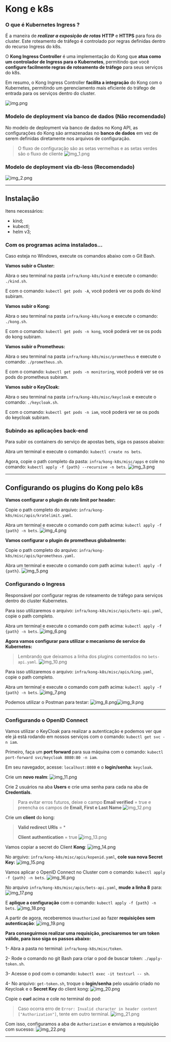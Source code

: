 # Kong e k8s

### O que é Kubernetes Ingress ?

É a maneira de _**realizar a exposição de rotas**_ **HTTP** e **HTTPS** para fora do cluster. Este roteamento de tráfego é controlado
por regras definidas dentro do recurso Ingress do k8s.

O **Kong Ingress Controller** é uma implementação do Kong que **atua como um controlador de Ingress para o Kubernetes**,
permitindo que você **configure facilmente regras de roteamento de tráfego** para seus serviços do k8s.

Em resumo, o Kong Ingress Controller **facilita a integração** do Kong com o Kubernetes, permitindo um gerenciamento mais
eficiente do tráfego de entrada para os serviços dentro do cluster.

![img.png](readme_images/img.png)

### Modelo de deployment via banco de dados (Não recomendado)

No modelo de deployment via banco de dados no Kong API, as configurações do Kong são armazenadas no **banco
de dados** em vez de serem definidas diretamente nos arquivos de configuração.
> O fluxo de configuração são as setas vermelhas e as setas verdes são o fluxo de cliente
![img_1.png](readme_images/img_1.png)

### Modelo de deployment via db-less (Recomendado)
![img_2.png](readme_images/img_2.png)

---

## Instalação

Itens necessários:

- kind;
- kubectl;
- helm v3;

### Com os programas acima instalados...

Caso esteja no Windows, execute os comandos abaixo com o Git Bash.

**Vamos subir o Cluster:**

Abra o seu terminal na pasta `infra/kong-k8s/kind` e execute o comando: `./kind.sh`.

E com o comando: `kubectl get pods -A`, você poderá ver os pods do kind subiram.

**Vamos subir o Kong:**

Abra o seu terminal na pasta `infra/kong-k8s/kong` e execute o comando: `./kong.sh`.

E com o comando: `kubectl get pods -n kong`, você poderá ver se os pods do kong subiram.

**Vamos subir o Prometheus:**

Abra o seu terminal na pasta `infra/kong-k8s/misc/prometheus` e execute o comando: `./prometheus.sh`.

E com o comando: `kubectl get pods -n monitoring`, você poderá ver se os pods do prometheus subiram.

**Vamos subir o KeyCloak:**

Abra o seu terminal na pasta `infra/kong-k8s/misc/keycloak` e execute o comando: `./keycloak.sh`.

E com o comando: `kubectl get pods -n iam`, você poderá ver se os pods do keycloak subiram.

### Subindo as aplicações back-end

Para subir os containers do serviço de apostas bets, siga os passos abaixo:

Abra um terminal e execute o comando: `kubectl create ns bets`.

Agora, copie o path completo da pasta: `infra/kong-k8s/misc/apps` e cole no comando:
`kubectl apply -f {path} --recursive -n bets`.
![img_3.png](readme_images/img_3.png)

---

## Configurando os plugins do Kong pelo k8s

**Vamos configurar o plugin de rate limit por header:**

Copie o path completo do arquivo: `infra/kong-k8s/misc/apis/kratelimit.yaml`.

Abra um terminal  e execute o comando com path acima: `kubectl apply -f {path} -n bets`.
![img_4.png](readme_images/img_4.png)

**Vamos configurar o plugin de prometheus globalmente:**

Copie o path completo do arquivo: `infra/kong-k8s/misc/apis/kprometheus.yaml`.

Abra um terminal e execute o comando com path acima: `kubectl apply -f {path}`.
![img_5.png](readme_images/img_5.png)

### Configurando o Ingress

Responsável por configurar regras de roteamento de tráfego para serviços dentro do cluster Kubernetes.

Para isso utilizaremos o arquivo: `infra/kong-k8s/misc/apis/bets-api.yaml`, copie o path completo.

Abra um terminal e execute o comando com path acima: `kubectl apply -f {path} -n bets`.
![img_6.png](readme_images/img_6.png)

**Agora vamos configurar para utilizar o mecanismo de service do Kubernetes:**

> Lembrando que deixamos a linha dos plugins comentados no `bets-api.yaml`.
> ![img_10.png](readme_images/img_10.png)

Para isso utilizaremos o arquivo: `infra/kong-k8s/misc/apis/king.yaml`, copie o path completo.

Abra um terminal e execute o comando com path acima: `kubectl apply -f {path} -n bets`.
![img_7.png](readme_images/img_7.png)

Podemos utilizar o Postman para testar:
![img_8.png](readme_images/img_8.png)![img_9.png](readme_images/img_9.png)

---

### Configurando o OpenID Connect

Vamos utilizar o KeyCloak para realizar a autenticação e podemos ver que ele já está rodando em nossos serviços com o
comando: `kubectl get svc -n iam`.

Primeiro, faça um **port forward** para sua máquina com o comando: `kubectl port-forward svc/keycloak 8080:80 -n iam`.

Em seu navegador, acesse: `localhost:8080` e o **login/senha**: `keycloak`.

Crie um **novo realm**:
![img_11.png](readme_images/img_11.png)

Crie 2 usuários na aba **Users** e crie uma senha para cada na aba de **Credentials**.
> Para evitar erros futuros, deixe o campo **Email verified** = true e preencha os campos de **Email, First e Last Name**
![img_12.png](readme_images/img_12.png)

Crie um **client** do kong:
> **Valid redirect URIs** = *
> 
> **Client authentication** = true
![img_13.png](readme_images/img_13.png)

Vamos copiar a secret do Client **Kong**:
![img_14.png](readme_images/img_14.png)

No arquivo: `infra/kong-k8s/misc/apis/kopenid.yaml`, **cole sua nova Secret Key:**
![img_15.png](readme_images/img_15.png)

Vamos aplicar o OpenID Connect no Cluster com o comando: `kubectl apply -f {path} -n bets`.
![img_16.png](readme_images/img_16.png)

No arquivo `infra/kong-k8s/misc/apis/bets-api.yaml`, **mude a linha 8** para:
![img_17.png](readme_images/img_17.png)

E **aplique a configuração** com o comando: `kubectl apply -f {path} -n bets`.
![img_18.png](readme_images/img_18.png)

A partir de agora, receberemos `Unauthorized` ao fazer **requisições sem autenticação**:
![img_19.png](readme_images/img_19.png)

**Para conseguirmos realizar uma requisição, precisaremos ter um token válido, para isso siga os passos abaixo:**

1- Abra a pasta no terminal: `infra/kong-k8s/misc/token`.

2- Rode o comando no git Bash para criar o pod de buscar token: `./apply-token.sh`.

3- Acesse o pod com o comando: `kubectl exec -it testcurl -- sh`.

4- No arquivo: `get-token.sh`, troque o **login/senha** pelo usuário criado no Keycloak e o **Secret Key** do client kong:
![img_20.png](readme_images/img_20.png)

Copie o **curl** acima e cole no terminal do pod:
> Caso ocorra erro de `Error: Invalid character in header content ["Authorization"]`, tente em outro terminal.
![img_21.png](readme_images/img_21.png)

Com isso, configuramos a aba de `Authorization` e enviamos a requisição com sucesso:
![img_22.png](readme_images/img_22.png)

---
